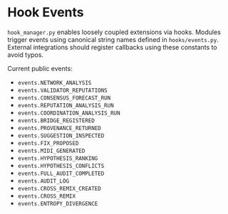 # Hook Events

`hook_manager.py` enables loosely coupled extensions via hooks. Modules trigger
events using canonical string names defined in `hooks/events.py`. External
integrations should register callbacks using these constants to avoid typos.

Current public events:

- `events.NETWORK_ANALYSIS`
- `events.VALIDATOR_REPUTATIONS`
- `events.CONSENSUS_FORECAST_RUN`
- `events.REPUTATION_ANALYSIS_RUN`
- `events.COORDINATION_ANALYSIS_RUN`
- `events.BRIDGE_REGISTERED`
- `events.PROVENANCE_RETURNED`
- `events.SUGGESTION_INSPECTED`
- `events.FIX_PROPOSED`
- `events.MIDI_GENERATED`
- `events.HYPOTHESIS_RANKING`
- `events.HYPOTHESIS_CONFLICTS`
- `events.FULL_AUDIT_COMPLETED`
- `events.AUDIT_LOG`
- `events.CROSS_REMIX_CREATED`
- `events.CROSS_REMIX`
- `events.ENTROPY_DIVERGENCE`
